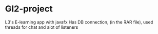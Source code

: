 # Gl2-project
L3's E-learning app with javafx
Has DB connection, (in the RAR file), used threads for chat and alot of listeners 
